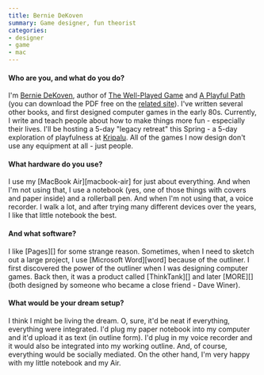 ```yaml
---
title: Bernie DeKoven
summary: Game designer, fun theorist
categories:
- designer
- game
- mac
---
```


#### Who are you, and what do you do?

I'm [Bernie DeKoven](http://www.deepfun.com/ "Bernie's website."), author of [The Well-Played Game](https://mitpress.mit.edu/books/well-played-game "Bernie's book on games and interaction.") and [A Playful Path](http://press.etc.cmu.edu/content/playful-path "Bernie's playfulness book.") (you can download the PDF free on the [related site](http://aplayfulpath.com/ "The book's website.")). I've written several other books, and first designed computer games in the early 80s. Currently, I write and teach people about how to make things more fun - especially their lives. I'll be hosting a 5-day "legacy retreat" this Spring - a 5-day exploration of playfulness at [Kripalu](http://kripalu.org/program/view/FYP-161/finding_your_playful_path "Bernie's playfulness retreat."). All of the games I now design don't use any equipment at all - just people.

#### What hardware do you use?

I use my [MacBook Air][macbook-air] for just about everything. And when I'm not using that, I use a notebook (yes, one of those things with covers and paper inside) and a rollerball pen. And when I'm not using that, a voice recorder. I walk a lot, and after trying many different devices over the years, I like that little notebook the best. 

#### And what software?

I like [Pages][] for some strange reason. Sometimes, when I need to sketch out a large project, I use [Microsoft Word][word] because of the outliner. I first discovered the power of the outliner when I was designing computer games. Back then, it was a product called [ThinkTank][] and later [MORE][] (both designed by someone who became a close friend - Dave Winer). 

#### What would be your dream setup?

I think I might be living the dream. O, sure, it'd be neat if everything, everything were integrated. I'd plug my paper notebook into my computer and it'd upload it as text (in outline form). I'd plug in my voice recorder and it would also be integrated into my working outline. And, of course, everything would be socially mediated. On the other hand, I'm very happy with my little notebook and my Air.